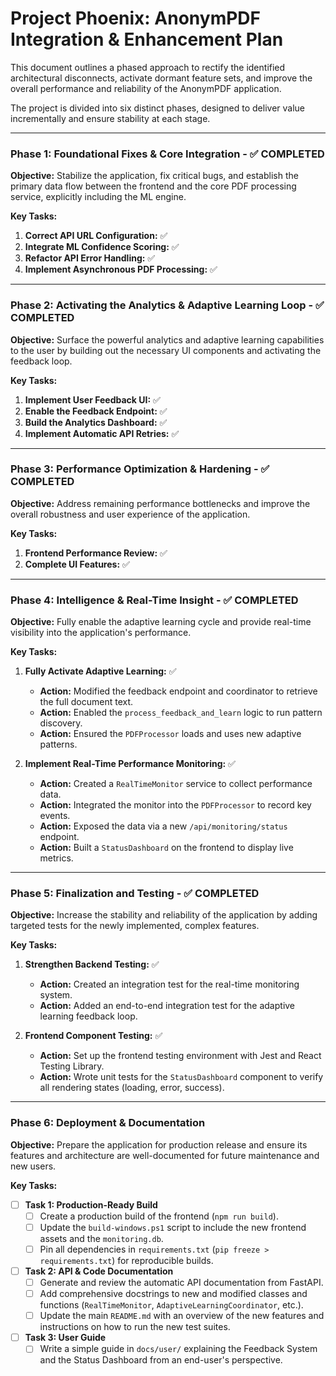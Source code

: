 # Project Phoenix: AnonymPDF Integration & Enhancement Plan

This document outlines a phased approach to rectify the identified architectural disconnects, activate dormant feature sets, and improve the overall performance and reliability of the AnonymPDF application.

The project is divided into six distinct phases, designed to deliver value incrementally and ensure stability at each stage.

---

### Phase 1: Foundational Fixes & Core Integration - ✅ COMPLETED

**Objective:** Stabilize the application, fix critical bugs, and establish the primary data flow between the frontend and the core PDF processing service, explicitly including the ML engine.

**Key Tasks:**

1.  **Correct API URL Configuration:** ✅
2.  **Integrate ML Confidence Scoring:** ✅
3.  **Refactor API Error Handling:** ✅
4.  **Implement Asynchronous PDF Processing:** ✅

---

### Phase 2: Activating the Analytics & Adaptive Learning Loop - ✅ COMPLETED

**Objective:** Surface the powerful analytics and adaptive learning capabilities to the user by building out the necessary UI components and activating the feedback loop.

**Key Tasks:**

1.  **Implement User Feedback UI:** ✅
2.  **Enable the Feedback Endpoint:** ✅
3.  **Build the Analytics Dashboard:** ✅
4.  **Implement Automatic API Retries:** ✅

---

### Phase 3: Performance Optimization & Hardening - ✅ COMPLETED

**Objective:** Address remaining performance bottlenecks and improve the overall robustness and user experience of the application.

**Key Tasks:**

1.  **Frontend Performance Review:** ✅
2.  **Complete UI Features:** ✅

---

### Phase 4: Intelligence & Real-Time Insight - ✅ COMPLETED

**Objective:** Fully enable the adaptive learning cycle and provide real-time visibility into the application's performance.

**Key Tasks:**

1.  **Fully Activate Adaptive Learning:** ✅
    *   **Action:** Modified the feedback endpoint and coordinator to retrieve the full document text.
    *   **Action:** Enabled the `process_feedback_and_learn` logic to run pattern discovery.
    *   **Action:** Ensured the `PDFProcessor` loads and uses new adaptive patterns.

2.  **Implement Real-Time Performance Monitoring:** ✅
    *   **Action:** Created a `RealTimeMonitor` service to collect performance data.
    *   **Action:** Integrated the monitor into the `PDFProcessor` to record key events.
    *   **Action:** Exposed the data via a new `/api/monitoring/status` endpoint.
    *   **Action:** Built a `StatusDashboard` on the frontend to display live metrics.

---

### Phase 5: Finalization and Testing - ✅ COMPLETED

**Objective:** Increase the stability and reliability of the application by adding targeted tests for the newly implemented, complex features.

**Key Tasks:**

1.  **Strengthen Backend Testing:** ✅
    *   **Action:** Created an integration test for the real-time monitoring system.
    *   **Action:** Added an end-to-end integration test for the adaptive learning feedback loop.

2.  **Frontend Component Testing:** ✅
    *   **Action:** Set up the frontend testing environment with Jest and React Testing Library.
    *   **Action:** Wrote unit tests for the `StatusDashboard` component to verify all rendering states (loading, error, success).

---

### Phase 6: Deployment & Documentation

**Objective:** Prepare the application for production release and ensure its features and architecture are well-documented for future maintenance and new users.

**Key Tasks:**

-   [ ] **Task 1: Production-Ready Build**
    -   [ ] Create a production build of the frontend (`npm run build`).
    -   [ ] Update the `build-windows.ps1` script to include the new frontend assets and the `monitoring.db`.
    -   [ ] Pin all dependencies in `requirements.txt` (`pip freeze > requirements.txt`) for reproducible builds.

-   [ ] **Task 2: API & Code Documentation**
    -   [ ] Generate and review the automatic API documentation from FastAPI.
    -   [ ] Add comprehensive docstrings to new and modified classes and functions (`RealTimeMonitor`, `AdaptiveLearningCoordinator`, etc.).
    -   [ ] Update the main `README.md` with an overview of the new features and instructions on how to run the new test suites.

-   [ ] **Task 3: User Guide**
    -   [ ] Write a simple guide in `docs/user/` explaining the Feedback System and the Status Dashboard from an end-user's perspective.